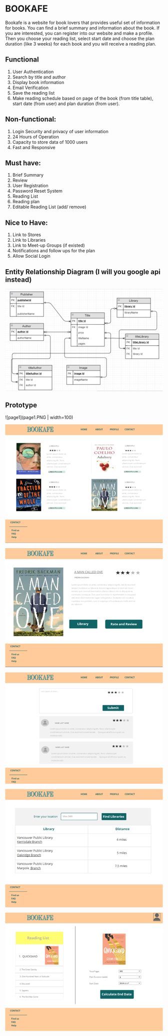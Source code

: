 # BOOKAFE

Bookafe is a website for book lovers that provides useful set of information for books. You can find a brief summary and information about the book. If you are interested, you can register into our website and make a profile. Then you choose your reading list, select start date and choose the plan duration (like 3 weeks) for each book and you will receive a reading plan.

## Functional
1.  User Authentication
1.  Search by title and author
1.  Display book information
1.  Email Verification
1.  Save the reading list
1.	Make reading schedule based on page of the book (from title table), start date (from user) and plan duration (from user).

## Non-functional:
1.	Login Security and privacy of user information
1.  24 Hours of Operation
1.	Capacity to store data of 1000 users
1.	Fast and Responsive


## Must have:
1.	Brief Summary
1.	Review
1.	User Registration
1.	Password Reset System
1.	Reading List
1.	Reading plan
1.	Editable Reading List (add/ remove)

## Nice to Have:  
1.  Link to Stores
1. Link to Libraries
1.  Link to Meet-up Groups (if existed)
1.  Notifications and follow ups for the plan
1.  Allow Social Login

## Entity Relationship Diagram (I will you google api instead)
![ERD](ERD.png)

## Prototype 
![page1](page1.PNG | width=100)

![page2](page2.PNG) 

![page3](page3.PNG) 

![page4](page4.PNG) 

![page5](page5.PNG) 

![page6](page6.PNG)

